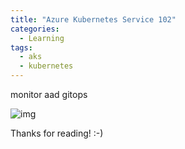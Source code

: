 ```yaml
---
title: "Azure Kubernetes Service 102"
categories:
  - Learning
tags:
  - aks
  - kubernetes
---
```


monitor
aad
gitops

![img](../assets/images/2023-03-17-azure-kubernetes-service-102.png)

Thanks for reading! :-)
